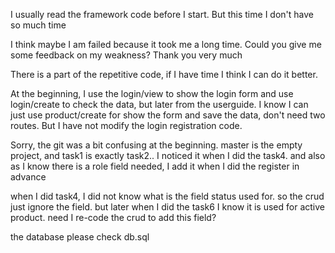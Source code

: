 I usually read the framework code before I start. But this time I don't have so much time

I think maybe I am failed because it took me a long time. Could you give me some feedback on my weakness? Thank you very much

There is a part of the repetitive code, if I have time I think I can do it better. 

At the beginning, I use the login/view to show the login form and use login/create to check the data, but later from the userguide.
I know I can just use product/create for show the form and save the data, don't need two routes. 
But I have not  modify the login registration code.

Sorry, the git was a bit confusing at the beginning. master is the empty project, and task1 is exactly task2.. 
I noticed it when I did the task4. and also as I know there is a role field needed, I add it when I did the register in advance

when I did task4, I did not know what is the field status used for. so the crud just ignore the field.
but later when I did the task6 I know it is used for active product. need I re-code the crud to add this field?

the database please check db.sql
